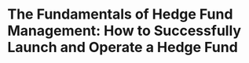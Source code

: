 # The Fundamentals of Hedge Fund Management: How to Successfully Launch and Operate a Hedge Fund

## 

